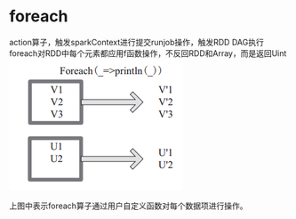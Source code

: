 # foreach
action算子，触发sparkContext进行提交runjob操作，触发RDD DAG执行
foreach对RDD中每个元素都应用f函数操作，不反回RDD和Array，而是返回Uint
![image](https://github.com/williamzhang11/fastBigData/blob/master/src/main/java/com/xiu/fastBigData/foreach/image/foreach.jpg)

上图中表示foreach算子通过用户自定义函数对每个数据项进行操作。